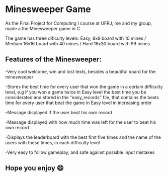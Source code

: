 # Minesweeper Game
As the Final Project for Computing I course at UFRJ, me and my group, made a the Minesweeper game in C

The game has three dificulty levels: Easy, 9x9 board with 10 mines / Medium 16x16 board with 40 mines / Hard 16x30 board with 99 mines


## Features of the Minesweeper:
-Very cool welcome, win and lost texts, besides a beautiful board for the minesweeper 

-Stores the best time for every user that won the game in a certain difficulty level, e.g if you won a game twice in Easy level the best time you be considerated and stored in the "easy_records" file, that contains the bests time for every user that beat the game in Easy level in increasing order

-Message displayed if the user beat his own record

-Message displayed with how much time was left for the user to beat his own record 

-Displays the leaderboard with the best first five times and the name of the users with these times, in each difficulty level

-Very easy to follow gameplay, and safe against possible input mistakes

## Hope you enjoy 😄

